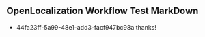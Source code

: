 ## OpenLocalization Workflow Test MarkDown
* 44fa23ff-5a99-48e1-add3-facf947bc98a 
thanks!<!--HONumber=Mar16_HO2-->
